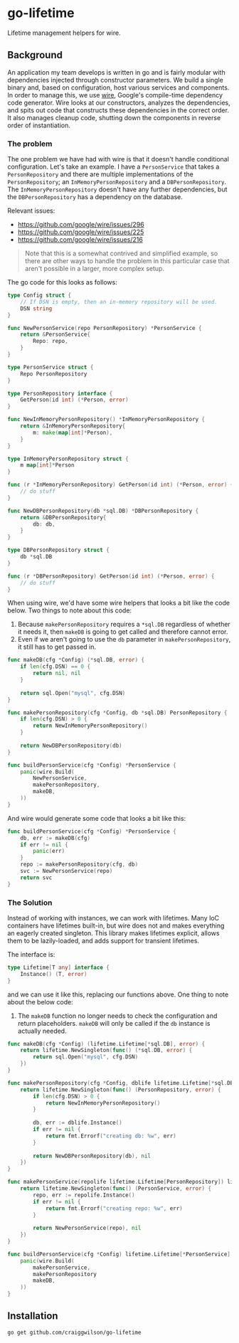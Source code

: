 # go-lifetime

Lifetime management helpers for wire.

## Background

An application my team develops is written in go and is fairly modular with dependencies injected through
constructor parameters. We build a single binary and, based on configuration, host various services and 
components. In order to manage this, we use [wire](https://github.com/google/wire), Google's compile-time 
dependency code generator. Wire looks at our constructors, analyzes the dependencies, and spits out code that constructs these
dependencies in the correct order. It also manages cleanup code, shutting down the components in reverse
order of instantiation.

### The problem

The one problem we have had with wire is that it doesn't handle conditional configuration. Let's take an 
example. I have a `PersonService` that takes a `PersonRepository` and there are multiple implementations
of the `PersonRepository`; an `InMemoryPersonRepository` and a `DBPersonRepository`. The 
`InMemoryPersonRepository` doesn't have any further dependencies, but the `DBPersonRepository` has a 
dependency on the database. 

Relevant issues:
* https://github.com/google/wire/issues/296
* https://github.com/google/wire/issues/225
* https://github.com/google/wire/issues/216

> Note that this is a somewhat contrived and simplified example, so there are other ways to handle the problem 
> in this particular case that aren't possible in a larger, more complex setup.

 The go code for this looks as follows:

```go
type Config struct {
    // If DSN is empty, then an in-memory repository will be used.
    DSN string	
}

func NewPersonService(repo PersonRepository) *PersonService {
    return &PersonService{
        Repo: repo,	
    }
}

type PersonService struct {
    Repo PersonRepository
}

type PersonRepository interface {
    GetPerson(id int) (*Person, error)
}

func NewInMemoryPersonRepository() *InMemoryPersonRepository {
    return &InMemoryPersonRepository{
        m: make(map[int]*Person),	
    }
}

type InMemoryPersonRepository struct {
    m map[int]*Person
}

func (r *InMemoryPersonRepository) GetPerson(id int) (*Person, error) {
    // do stuff
}

func NewDBPersonRepository(db *sql.DB) *DBPersonRepository {
    return &DBPersonRepository{
        db: db,
    }
}

type DBPersonRepository struct {
    db *sql.DB
}

func (r *DBPersonRepository) GetPerson(id int) (*Person, error) {
    // do stuff
}
```

When using wire, we'd have some wire helpers that looks a bit like the code below. Two things to note 
about this code:
1) Because `makePersonRepository` requires a `*sql.DB` regardless of whether it needs it, then `makeDB`
    is going to get called and therefore cannot error.
2) Even if we aren't going to use the `db` parameter in `makePersonRepository`, it still has to get passed
    in.

```go
func makeDB(cfg *Config) (*sql.DB, error) {
    if len(cfg.DSN) == 0 {
        return nil, nil	
    }	
    
    return sql.Open("mysql", cfg.DSN)
}

func makePersonRepository(cfg *Config, db *sql.DB) PersonRepository {
    if len(cfg.DSN) > 0 {
        return NewInMemoryPersonRepository()	
    }
    
    return NewDBPersonRepository(db)
}

func buildPersonService(cfg *Config) *PersonService {
    panic(wire.Build(
        NewPersonService,
        makePersonRepository,
        makeDB,
    ))
}
```

And wire would generate some code that looks a bit like this:

```go
func buildPersonService(cfg *Config) *PersonService {
    db, err := makeDB(cfg)
    if err != nil {
        panic(err)
    }
    repo := makePersonRepository(cfg, db)
    svc := NewPersonService(repo)
    return svc
}
```

### The Solution

Instead of working with instances, we can work with lifetimes. Many IoC containers have lifetimes built-in,
but wire does not and makes everything an eagerly created singleton. This library makes lifetimes explicit,
allows them to be lazily-loaded, and adds support for transient lifetimes.

The interface is:
```go
type Lifetime[T any] interface {
	Instance() (T, error)
}
```

and we can use it like this, replacing our functions above. One thing to note about the below code:
1) The `makeDB` function no longer needs to check the configuration and return placeholders. `makeDB`
    will only be called if the `db` instance is actually needed.

```go
func makeDB(cfg *Config) (lifetime.Lifetime[*sql.DB], error) {
    return lifetime.NewSingleton(func() (*sql.DB, error) {
        return sql.Open("mysql", cfg.DSN)
    }) 
}

func makePersonRepository(cfg *Config, dblife lifetime.Lifetime[*sql.DB]) lifetime.Lifetime[PersonRepository] {
    return lifetime.NewSingleton(func() (PersonRepository, error) {
        if len(cfg.DSN) > 0 {
            return NewInMemoryPersonRepository()
        }
        
        db, err := dblife.Instance()
        if err != nil {
            return fmt.Errorf("creating db: %w", err)	
        }       
        
        return NewDBPersonRepository(db), nil
    })
}

func makePersonService(repolife lifetime.Lifetime[PersonRepository]) lifetime.Lifetime[PersonService] {
    return lifetime.NewSingleton(func() (PersonService, error) {
        repo, err := repolife.Instance()
        if err != nil {
            return fmt.Errorf("creating repo: %w", err)	
        }
        
        return NewPersonService(repo), nil
    })
}

func buildPersonService(cfg *Config) lifetime.Lifetime[*PersonService] {
    panic(wire.Build(
        makePersonService,
        makePersonRepository
        makeDB,
    ))
}
```

## Installation

```
go get github.com/craiggwilson/go-lifetime
```
